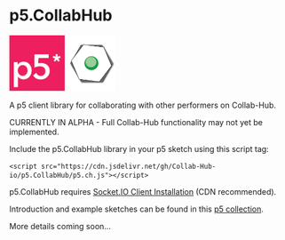# p5.CollabHub

<img src="p5Logo.png" height="100px">
<img src="chLogo.png" height="100px">

A p5 client library for collaborating with other performers on Collab-Hub.

CURRENTLY IN ALPHA - Full Collab-Hub functionality may not yet be implemented.  

Include the p5.CollabHub library in your p5 sketch using this script tag:  

    <script src="https://cdn.jsdelivr.net/gh/Collab-Hub-io/p5.CollabHub/p5.ch.js"></script>  

p5.CollabHub requires [Socket.IO Client Installation](https://socket.io/docs/v4/client-installation/) (CDN recommended).  

Introduction and example sketches can be found in this [p5 collection](https://editor.p5js.org/ersheff/collections/-gBBpVYcp). 

More details coming soon...